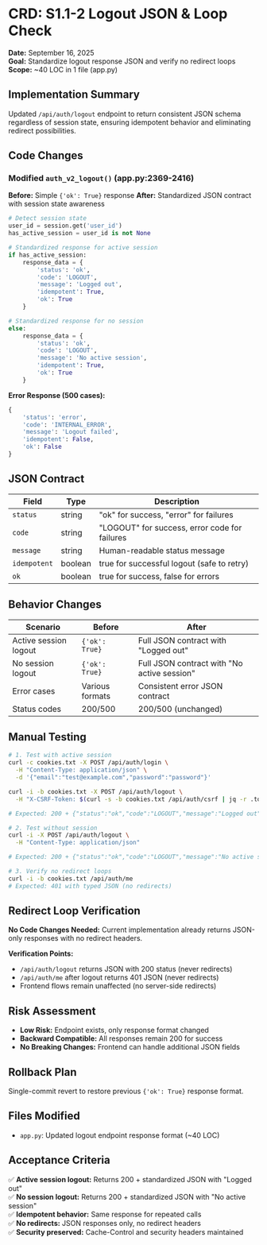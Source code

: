 # CRD: S1.1-2 Logout JSON & Loop Check

**Date:** September 16, 2025  
**Goal:** Standardize logout response JSON and verify no redirect loops  
**Scope:** ~40 LOC in 1 file (app.py)

## Implementation Summary

Updated `/api/auth/logout` endpoint to return consistent JSON schema regardless of session state, ensuring idempotent behavior and eliminating redirect possibilities.

## Code Changes

### Modified `auth_v2_logout()` (app.py:2369-2416)

**Before:** Simple `{'ok': True}` response
**After:** Standardized JSON contract with session state awareness

```python
# Detect session state
user_id = session.get('user_id')
has_active_session = user_id is not None

# Standardized response for active session
if has_active_session:
    response_data = {
        'status': 'ok',
        'code': 'LOGOUT', 
        'message': 'Logged out',
        'idempotent': True,
        'ok': True
    }

# Standardized response for no session
else:
    response_data = {
        'status': 'ok',
        'code': 'LOGOUT',
        'message': 'No active session', 
        'idempotent': True,
        'ok': True
    }
```

**Error Response (500 cases):**
```python
{
    'status': 'error',
    'code': 'INTERNAL_ERROR',
    'message': 'Logout failed',
    'idempotent': False,
    'ok': False
}
```

## JSON Contract

| Field | Type | Description |
|-------|------|-------------|
| `status` | string | "ok" for success, "error" for failures |
| `code` | string | "LOGOUT" for success, error code for failures |
| `message` | string | Human-readable status message |
| `idempotent` | boolean | true for successful logout (safe to retry) |
| `ok` | boolean | true for success, false for errors |

## Behavior Changes

| Scenario | Before | After |
|----------|--------|-------|
| Active session logout | `{'ok': True}` | Full JSON contract with "Logged out" |
| No session logout | `{'ok': True}` | Full JSON contract with "No active session" |
| Error cases | Various formats | Consistent error JSON contract |
| Status codes | 200/500 | 200/500 (unchanged) |

## Manual Testing

```bash
# 1. Test with active session
curl -c cookies.txt -X POST /api/auth/login \
  -H "Content-Type: application/json" \
  -d '{"email":"test@example.com","password":"password"}'

curl -i -b cookies.txt -X POST /api/auth/logout \
  -H "X-CSRF-Token: $(curl -s -b cookies.txt /api/auth/csrf | jq -r .token)"

# Expected: 200 + {"status":"ok","code":"LOGOUT","message":"Logged out","idempotent":true,"ok":true}

# 2. Test without session
curl -i -X POST /api/auth/logout \
  -H "Content-Type: application/json"

# Expected: 200 + {"status":"ok","code":"LOGOUT","message":"No active session","idempotent":true,"ok":true}

# 3. Verify no redirect loops
curl -i -b cookies.txt /api/auth/me
# Expected: 401 with typed JSON (no redirects)
```

## Redirect Loop Verification

**No Code Changes Needed:** Current implementation already returns JSON-only responses with no redirect headers.

**Verification Points:**
- `/api/auth/logout` returns JSON with 200 status (never redirects)
- `/api/auth/me` after logout returns 401 JSON (never redirects)  
- Frontend flows remain unaffected (no server-side redirects)

## Risk Assessment

- **Low Risk:** Endpoint exists, only response format changed
- **Backward Compatible:** All responses remain 200 for success
- **No Breaking Changes:** Frontend can handle additional JSON fields

## Rollback Plan

Single-commit revert to restore previous `{'ok': True}` response format.

## Files Modified

- `app.py`: Updated logout endpoint response format (~40 LOC)

## Acceptance Criteria

✅ **Active session logout:** Returns 200 + standardized JSON with "Logged out"  
✅ **No session logout:** Returns 200 + standardized JSON with "No active session"  
✅ **Idempotent behavior:** Same response for repeated calls  
✅ **No redirects:** JSON responses only, no redirect headers  
✅ **Security preserved:** Cache-Control and security headers maintained

